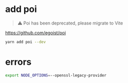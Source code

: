 # add poi

> ⚠️ Poi has been deprecated, please migrate to Vite

https://github.com/egoist/poi

```bash
yarn add poi --dev
```

# errors

```bash
export NODE_OPTIONS=--openssl-legacy-provider
```
